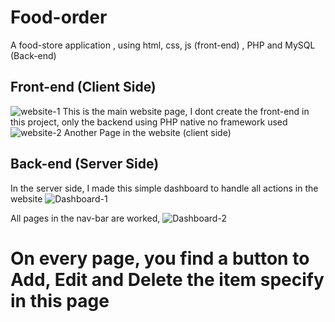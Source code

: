 # Food-order
A food-store application , using html, css, js (front-end) , PHP and MySQL (Back-end)

## Front-end (Client Side)
![website-1](https://user-images.githubusercontent.com/121083063/221342687-cb4ac24e-3f07-4b45-b57b-d1c90f9ec058.png)
This is the main website page, I dont create the front-end in this project, only the backend using PHP native no framework used
![website-2](https://user-images.githubusercontent.com/121083063/221342765-34ce02ef-da1f-4440-97d9-1f0a1623305d.png)
Another Page in the website (client side)

## Back-end (Server Side)
In the server side, I made this simple dashboard to handle all actions in the website
![Dashboard-1](https://user-images.githubusercontent.com/121083063/221342808-fbdecc32-2a95-4a6f-91e0-e504a7da0142.png)

All pages in the nav-bar are worked, 
![Dashboard-2](https://user-images.githubusercontent.com/121083063/221342990-4f6e1ccf-336d-40fc-9263-b18c17017d7a.png)

# On every page, you find a button to Add, Edit and Delete the item specify in this page 




